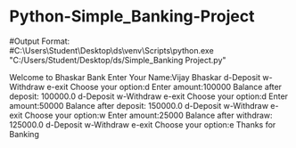 # Python-Simple_Banking-Project
#Output Format:        
#C:\Users\Student\Desktop\ds\venv\Scripts\python.exe "C:/Users/Student/Desktop/ds/Simple_Banking Project.py"

Welcome to Bhaskar Bank
Enter Your Name:Vijay Bhaskar
d-Deposit 
w-Withdraw 
e-exit
Choose your option:d
Enter amount:100000
Balance after deposit: 100000.0
d-Deposit 
w-Withdraw 
e-exit
Choose your option:d
Enter amount:50000
Balance after deposit: 150000.0
d-Deposit 
w-Withdraw 
e-exit
Choose your option:w
Enter amount:25000
Balance after withdraw: 125000.0
d-Deposit 
w-Withdraw 
e-exit
Choose your option:e
Thanks for Banking

